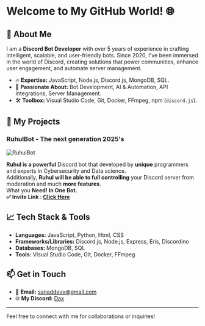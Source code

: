 # Welcome to My GitHub World! 🌐

## 👋 About Me

I am a **Discord Bot Developer** with over 5 years of experience in crafting intelligent, scalable, and user-friendly bots. Since 2020, I've been immersed in the world of Discord, creating solutions that power communities, enhance user engagement, and automate server management.

- 🔥 **Expertise:** JavaScript, Node.js, Discord.js, MongoDB, SQL.
- 🚀 **Passionate About:** Bot Development, AI & Automation, API Integrations, Server Management.
- 🛠️ **Toolbox:** Visual Studio Code, Git, Docker, FFmpeg, npm (`discord.js`).

## 🚀 My Projects

### RuhulBot - The next generation 2025's
![RuhulBot](https://cdn.discordapp.com/attachments/1193134322207694858/1323222188488396912/logo_1.png?ex=6773ba32&is=677268b2&hm=57c2a62da0984acfcf0444bedc3cdbd84c91097ec558917390bcc9c5c493b95a&)

 **Ruhul **is a** powerful** Discord bot that developed by **unique** programmers and experts in Cybersecurity and Data science.\
Additionally, **Ruhul **will be able to** full controlling** your Discord server from moderation and much **more features**.\
What you **Need! In One Bot.**\
**✅ Invite Link : [Click Here](https://discord.com/oauth2/authorize?client_id=1308048919774629888&permissions=8&integration_type=0&scope=bot)**


## 📈 Tech Stack & Tools

- **Languages:** JavaScript, Python, Html, CSS
- **Frameworks/Libraries:** Discord.js, Node.js, Express, Eris, Discordino
- **Databases:** MongoDB, SQL
- **Tools:** Visual Studio Code, Git, Docker, FFmpeg

## 📫 Get in Touch

- 📧 **Email:** [sanaddevv@gmail.com](sanaddevv@gmail.com)
- 🌐 **My Discord:** [Dax](https://discordapp.com/users/1142824627001888820)

---

Feel free to connect with me for collaborations or inquiries!
